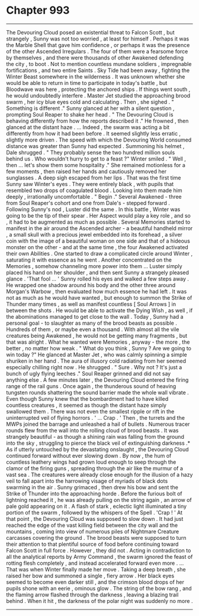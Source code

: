 
# Chapter 993


---

The Devouring Cloud posed an existential threat to Falcon Scott , but strangely , Sunny was not too worried , at least for himself . Perhaps it was the Marble Shell that gave him confidence , or perhaps it was the presence of the other Ascended Irregulars . The four of them were a fearsome force by themselves , and there were thousands of other Awakened defending the city , to boot .
Not to mention countless mundane soldiers , impregnable fortifications , and two entire Saints .
Sky Tide had been away , fighting the Winter Beast somewhere in the wilderness . It was unknown whether she would be able to return in time to participate in today's battle , but Bloodwave was here , protecting the anchored ships . If things went south , he would undoubtedly interfere .
Master Jet studied the approaching brood swarm , her icy blue eyes cold and calculating . Then , she sighed .
" Something is different ."
Sunny glanced at her with a silent question , prompting Soul Reaper to shake her head .
" The Devouring Cloud is behaving differently from how the reports described it ."
He frowned , then glanced at the distant haze .
... Indeed , the swarm was acting a bit differently from how it had been before . It seemed slightly less erratic , slightly more driven . The speed with which the Devouring World consumed distance was greater than Sunny had expected .
Summoning his helmet , Dale shrugged .
" They probably sense the two hundred million souls behind us . Who wouldn't hurry to get to a feast ?"
Winter smiled .
" Well , then ... let's show them some hospitality ."
She remained motionless for a few moments , then raised her hands and cautiously removed her sunglasses . A deep sigh escaped from her lips .
That was the first time Sunny saw Winter's eyes . They were entirely black , with pupils that resembled two drops of coagulated blood . Looking into them made him deeply , irrationally uncomfortable .
" Begin ."
Several Awakened - three from Soul Reaper's cohort and one from Dale's - stepped forward . Following Sunny's nod , Luster did the same .
In this battle , Winter was going to be the tip of their spear .
Her Aspect would play a key role , and so , it had to be augmented as much as possible .
Several Memories started to manifest in the air around the Ascended archer - a beautiful handheld mirror , a small skull with a precious jewel embedded into its forehead , a silver coin with the image of a beautiful woman on one side and that of a hideous monster on the other - and at the same time , the four Awakened activated their own Abilities .
One started to draw a complicated circle around Winter , saturating it with essence as he went . Another concentrated on the Memories , somehow channeling more power into them ... Luster simply placed his hand on her shoulder , and then sent Sunny a strangely pleased glance .
'That fool ... '
Sunny rolled his eyes and walked a few steps away . He wrapped one shadow around his body and the other three around Morgan's Warbow , then evaluated how much essence he had left .
It was not as much as he would have wanted , but enough to summon the Strike of Thunder many times , as well as manifest countless [ Soul Arrows ] in between the shots . He would be able to activate the Dying Wish , as well , if the abominations managed to get close to the wall .
Today , Sunny had a personal goal - to slaughter as many of the brood beasts as possible . Hundreds of them , or maybe even a thousand . With almost all the vile creatures being Awakened , he would not be getting many fragments , but that was alright . What he wanted were Memories , anyway - the more , the better , no matter how weak .
" What do you think , Sunny ? Are we going to win today ?"
He glanced at Master Jet , who was calmly spinning a simple shuriken in her hand . The aura of illusory cold radiating from her seemed especially chilling right now .
He shrugged .
" Sure . Why not ? It's just a bunch of ugly flying leeches ."
Soul Reaper grinned and did not say anything else .
A few minutes later , the Devouring Cloud entered the firing range of the rail guns . Once again , the thunderous sound of heaving tungsten rounds shattering the sound barrier made the whole wall vibrate . Even though Sunny knew that the bombardment had to have killed countless creatures , it seemed as though the distant haze simply swallowed them . There was not even the smallest ripple or rift in the uninterrupted veil of flying horrors .
' ... Crap . '
Then , the turrets and the MWPs joined the barrage and unleashed a hail of bullets . Numerous tracer rounds flew from the wall into the rolling cloud of brood beasts . It was strangely beautiful - as though a shining rain was falling from the ground into the sky , struggling to pierce the black veil of extinguishing darkness .* As if utterly untouched by the devastating onslaught , the Devouring Cloud continued forward without ever slowing down . By now , the hum of countless leathery wings had grown loud enough to seep through the clamor of the firing guns , spreading through the air like the murmur of a vast sea .
The creatures were already close enough for the illusion of a hazy veil to fall apart into the harrowing visage of myriads of black dots swarming in the air . Sunny grimaced , then drew his bow and sent the Strike of Thunder into the approaching horde .
Before the furious bolt of lightning reached it , he was already pulling on the string again , an arrow of pale gold appearing on it .
A flash of stark , eclectic light illuminated a tiny portion of the swarm , followed by the whispers of the Spell .
'Crap ! '
At that point , the Devouring Cloud was supposed to slow down . It had just reached the edge of the vast killing field between the city wall and the mountains , coming into view of numerous piles of Nightmare Creature carcasses covering the ground . The brood beasts were supposed to turn their attention to that plentiful source of food before continuing toward Falcon Scott in full force .
However , they did not .
Acting in contradiction to all the analytical reports by Army Command , the swarm ignored the feast of rotting flesh completely , and instead accelerated forward even more .
... That was when Winter finally made her move .
Taking a deep breath , she raised her bow and summoned a single , fiery arrow . Her black eyes seemed to become even darker still , and the crimson blood drops of her pupils shone with an eerie , ominous glow .
The string of the bow rang , and the flaming arrow flashed through the darkness , leaving a blazing trail behind . When it hit , the darkness of the polar night was suddenly no more .

---

